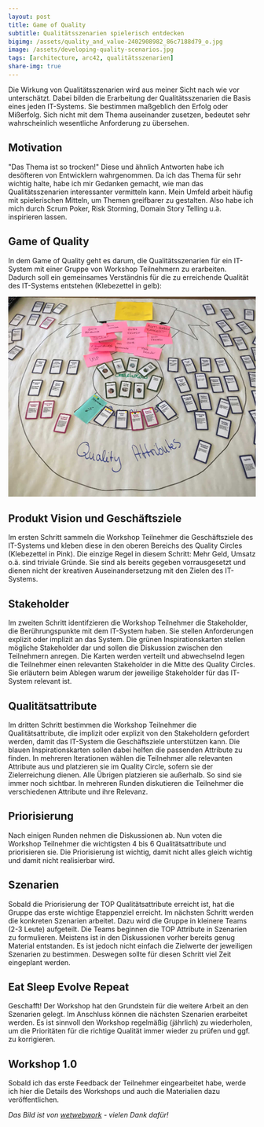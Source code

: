 ```yaml
---
layout: post
title: Game of Quality
subtitle: Qualitätsszenarien spielerisch entdecken
bigimg: /assets/quality_and_value-2402908982_86c7188d79_o.jpg
image: /assets/developing-quality-scenarios.jpg
tags: [architecture, arc42, qualitätsszenarien]
share-img: true
---
```


Die Wirkung von Qualitätsszenarien wird aus meiner Sicht nach wie vor unterschätzt. Dabei bilden die Erarbeitung der Qualitätsszenarien die Basis eines jeden IT-Systems. Sie bestimmen maßgeblich den Erfolg oder Mißerfolg. Sich nicht mit dem Thema auseinander zusetzen, bedeutet sehr wahrscheinlich wesentliche Anforderung zu übersehen.

## Motivation

"Das Thema ist so trocken!" Diese und ähnlich Antworten habe ich desöfteren von Entwicklern wahrgenommen. Da ich das Thema für sehr wichtig halte, habe ich mir Gedanken gemacht, wie man das Qualitätsszenarien interessanter vermitteln kann. Mein Umfeld arbeit häufig mit spielerischen Mitteln, um Themen greifbarer zu gestalten. Also habe ich mich durch Scrum Poker, Risk Storming, Domain Story Telling u.ä. inspirieren lassen.

## Game of Quality

In dem Game of Quality geht es darum, die Qualitätsszenarien für ein IT-System mit einer Gruppe von Workshop Teilnehmern zu erarbeiten. Dadurch soll ein gemeinsames Verständnis für die zu erreichende Qualität des IT-Systems entstehen (Klebezettel in gelb):

[![Game of Quality Workshop](/assets/developing-quality-scenarios-workshop.jpg)](/assets/developing-quality-scenarios-workshop.jpg)

## Produkt Vision und Geschäftsziele

Im ersten Schritt sammeln die Workshop Teilnehmer die Geschäftsziele des IT-Systems und kleben diese in den oberen Bereichs des Quality Circles (Klebezettel in Pink). Die einzige Regel in diesem Schritt: Mehr Geld, Umsatz o.ä. sind triviale Gründe. Sie sind als bereits gegeben vorrausgesetzt und dienen nicht der kreativen Auseinandersetzung mit den Zielen des IT-Systems.

## Stakeholder

Im zweiten Schritt identifzieren die Workshop Teilnehmer die Stakeholder, die Berührungspunkte mit dem IT-System haben. Sie stellen Anforderungen explizit oder implizit an das System. Die grünen Inspirationskarten stellen mögliche Stakeholder dar und sollen die Diskussion zwischen den Teilnehmern anregen. Die Karten werden verteilt und abwechselnd legen die Teilnehmer einen relevanten Stakeholder in die Mitte des Quality Circles. Sie erläutern beim Ablegen warum der jeweilige Stakeholder für das IT-System relevant ist.

## Qualitätsattribute

Im dritten Schritt bestimmen die Workshop Teilnehmer die Qualitätsattribute, die implizit oder explizit von den Stakeholdern gefordert werden, damit das IT-System die Geschäftsziele unterstützen kann. Die blauen Inspirationskarten sollen dabei helfen die passenden Attribute zu finden. In mehreren Iterationen wählen die Teilnehmer alle relevanten Attribute aus und platzieren sie im Quality Circle, sofern sie der Zielerreichung dienen. Alle Übrigen platzieren sie außerhalb. So sind sie immer noch sichtbar. In mehreren Runden diskutieren die Teilnehmer die verschiedenen Attribute und ihre Relevanz.

## Priorisierung

Nach einigen Runden nehmen die Diskussionen ab. Nun voten die Workshop Teilnehmer die wichtigsten 4 bis 6 Qualitätsattribute und priorisieren sie. Die Priorisierung ist wichtig, damit nicht alles gleich wichtig und damit nicht realisierbar wird.

## Szenarien

Sobald die Priorisierung der TOP Qualitätsattribute erreicht ist, hat die Gruppe das erste wichtige Etappenziel erreicht. Im nächsten Schritt werden die konkreten Szenarien arbeitet. Dazu wird die Gruppe in kleinere Teams (2-3 Leute) aufgeteilt. Die Teams beginnen die TOP Attribute in Szenarien zu formulieren. Meistens ist in den Diskussionen vorher bereits genug Material entstanden. Es ist jedoch nicht einfach die Zielwerte der jeweiligen Szenarien zu bestimmen. Deswegen sollte für diesen Schritt viel Zeit eingeplant werden.

## Eat Sleep Evolve Repeat

Geschafft! Der Workshop hat den Grundstein für die weitere Arbeit an den Szenarien gelegt. Im Anschluss können die nächsten Szenarien erarbeitet werden. Es ist sinnvoll den Workshop regelmäßig (jährlich) zu wiederholen, um die Prioritäten für die richtige Qualität immer wieder zu prüfen und ggf. zu korrigieren. 

## Workshop 1.0

Sobald ich das erste Feedback der Teilnehmer eingearbeitet habe, werde ich hier die Details des Workshops und auch die Materialien dazu veröffentlichen.


_Das Bild ist von [wetwebwork](https://www.flickr.com/photos/wetwebwork/) - vielen Dank dafür!_